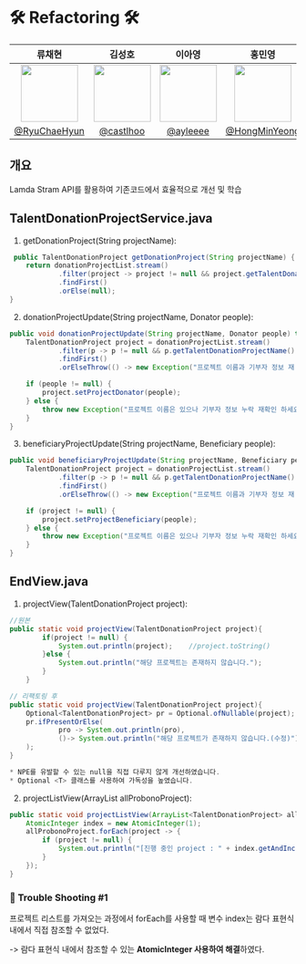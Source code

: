 # 🛠️ Refactoring 🛠️

|                                         류채현                                          |                                      김성호                                      |                                        이아영                                        |                                         홍민영                                          |
| :-------------------------------------------------------------------------------------: | :------------------------------------------------------------------------------: | :----------------------------------------------------------------------------------: | :-------------------------------------------------------------------------------------: |
| <img  width="100px" src="https://avatars.githubusercontent.com/RyuChaeHyun" /> | <img width="100px" src="https://avatars.githubusercontent.com/castlhoo" /> | <img width="100px" src="https://avatars.githubusercontent.com/ayleeee"/> |     <img width="100px" src="https://avatars.githubusercontent.com/u/65701100?v=4"/>     |
|                       [@RyuChaeHyun](https://github.com/RyuChaeHyun)                        |           [@castlhoo](https://github.com/castlhoo)           |                      [@ayleeee](https://github.com/ayleeee)                      |                    [@HongMinYeong](https://github.com/HongMinYeong)                     |

## 개요
Lamda Stram API를 활용하여 기존코드에서 효율적으로 개선 및 학습

## TalentDonationProjectService.java
1. getDonationProject(String projectName):
``` java
 public TalentDonationProject getDonationProject(String projectName) {
    return donationProjectList.stream()
            .filter(project -> project != null && project.getTalentDonationProjectName().equals(projectName))
            .findFirst()
            .orElse(null);
}

``` 
2. donationProjectUpdate(String projectName, Donator people):

``` java
public void donationProjectUpdate(String projectName, Donator people) throws Exception {
    TalentDonationProject project = donationProjectList.stream()
            .filter(p -> p != null && p.getTalentDonationProjectName().equals(projectName))
            .findFirst()
            .orElseThrow(() -> new Exception("프로젝트 이름과 기부자 정보 재 확인 하세요"));

    if (people != null) {
        project.setProjectDonator(people);
    } else {
        throw new Exception("프로젝트 이름은 있으나 기부자 정보 누락 재확인 하세요");
    }
}
```

3. beneficiaryProjectUpdate(String projectName, Beneficiary people):
``` java
public void beneficiaryProjectUpdate(String projectName, Beneficiary people) throws Exception {
    TalentDonationProject project = donationProjectList.stream()
            .filter(p -> p != null && p.getTalentDonationProjectName().equals(projectName))
            .findFirst()
            .orElseThrow(() -> new Exception("프로젝트 이름과 기부자 정보 재 확인 하세요"));

    if (project != null) {
        project.setProjectBeneficiary(people);
    } else {
        throw new Exception("프로젝트 이름은 있으나 기부자 정보 누락 재확인 하세요");
    }
}
```

## EndView.java
1. projectView(TalentDonationProject project):
 
```java
//원본
public static void projectView(TalentDonationProject project){
		if(project != null) {
			System.out.println(project);	//project.toString()	
		}else {
			System.out.println("해당 프로젝트는 존재하지 않습니다.");
		}
	}

// 리팩토링 후
public static void projectView(TalentDonationProject project){
    Optional<TalentDonationProject> pr = Optional.ofNullable(project);
    pr.ifPresentOrElse(
            pro -> System.out.println(pro),
            ()-> System.out.println("해당 프로젝트가 존재하지 않습니다.(수정)")
    );
}

* NPE를 유발할 수 있는 null을 직접 다루지 않게 개선하였습니다. 
* Optional <T> 클래스를 사용하여 가독성을 높였습니다.

```

2. projectListView(ArrayList<TalentDonationProject> allProbonoProject):
``` java
public static void projectListView(ArrayList<TalentDonationProject> allProbonoProject){
    AtomicInteger index = new AtomicInteger(1);
    allProbonoProject.forEach(project -> {
        if (project != null) {
            System.out.println("[진행 중인 project : " + index.getAndIncrement() + "] " + project);
        }
    });
}
```


### 📍 Trouble Shooting #1

프로젝트 리스트를 가져오는 과정에서 forEach를 사용할 때 변수 index는 람다 표현식 내에서 직접 참조할 수 없었다.

-> 람다 표현식 내에서 참조할 수 있는 **AtomicInteger 사용하여 해결**하였다.

